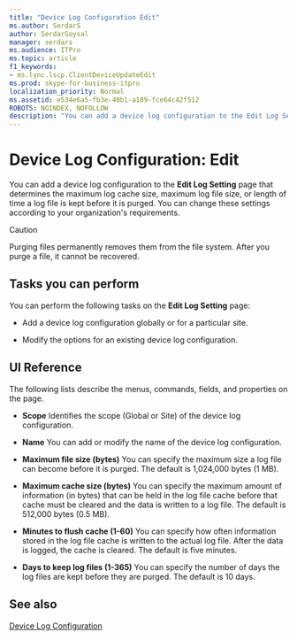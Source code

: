 ```yaml
---
title: "Device Log Configuration Edit"
ms.author: SerdarS
author: SerdarSoysal
manager: serdars
ms.audience: ITPro
ms.topic: article
f1_keywords:
- ms.lync.lscp.ClientDeviceUpdateEdit
ms.prod: skype-for-business-itpro
localization_priority: Normal
ms.assetid: e534e6a5-fb3e-40b1-a189-fce64c42f512
ROBOTS: NOINDEX, NOFOLLOW
description: "You can add a device log configuration to the Edit Log Setting page that determines the maximum log cache size, maximum log file size, or length of time a log file is kept before it is purged. You can change these settings according to your organization's requirements."
---
```


# Device Log Configuration: Edit
 
You can add a device log configuration to the **Edit Log Setting** page that determines the maximum log cache size, maximum log file size, or length of time a log file is kept before it is purged. You can change these settings according to your organization's requirements.
  
> [!CAUTION]
> Purging files permanently removes them from the file system. After you purge a file, it cannot be recovered. 
  
## Tasks you can perform

You can perform the following tasks on the **Edit Log Setting** page:
  
- Add a device log configuration globally or for a particular site.
    
- Modify the options for an existing device log configuration.
    
## UI Reference

The following lists describe the menus, commands, fields, and properties on the page.
  
- **Scope** Identifies the scope (Global or Site) of the device log configuration.
    
- **Name** You can add or modify the name of the device log configuration.
    
- **Maximum file size (bytes)** You can specify the maximum size a log file can become before it is purged. The default is 1,024,000 bytes (1 MB).
    
- **Maximum cache size (bytes)** You can specify the maximum amount of information (in bytes) that can be held in the log file cache before that cache must be cleared and the data is written to a log file. The default is 512,000 bytes (0.5 MB).
    
- **Minutes to flush cache (1-60)** You can specify how often information stored in the log file cache is written to the actual log file. After the data is logged, the cache is cleared. The default is five minutes.
    
- **Days to keep log files (1-365)** You can specify the number of days the log files are kept before they are purged. The default is 10 days.
    
## See also

[Device Log Configuration](ms.lync.lscp.ClientDeviceCfgMain.md)